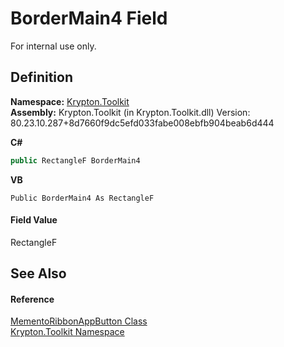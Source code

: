 # BorderMain4 Field


For internal use only.



## Definition
**Namespace:** <a href="79d2eac2-21f4-54ff-7552-b20c33c30600.md">Krypton.Toolkit</a>  
**Assembly:** Krypton.Toolkit (in Krypton.Toolkit.dll) Version: 80.23.10.287+8d7660f9dc5efd033fabe008ebfb904beab6d444

**C#**
``` C#
public RectangleF BorderMain4
```
**VB**
``` VB
Public BorderMain4 As RectangleF
```



#### Field Value
RectangleF

## See Also


#### Reference
<a href="2c106a27-7e66-cafa-ab94-37b617a2530b.md">MementoRibbonAppButton Class</a>  
<a href="79d2eac2-21f4-54ff-7552-b20c33c30600.md">Krypton.Toolkit Namespace</a>  
